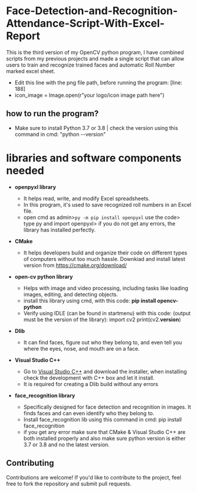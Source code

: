 # Face-Detection-and-Recognition-Attendance-Script-With-Excel-Report
This is the third version of my OpenCV python program, I have combined scripts from my previous projects and made a single script that can allow users to train and recognize trained faces and automatic Roll Number marked excel sheet. 

- Edit this line with the png file path, before running the program: [line: 188]
- icon_image = Image.open(r"your logo/icon image path here")

## how to run the program?

- Make sure to install Python 3.7 or 3.8 | check the version using this command in cmd: "python --version"

# libraries and software components needed
       
- ******openpyxl library******
    - It helps read, write, and modify Excel spreadsheets.
    - In this program, it's used to save recognized roll numbers in an Excel file.
    - open cmd as admin>`py -m pip install openpyxl` use the code> type py and import openpyxl> if you do not get any errors, the library has installed perfectly.
    
- **CMake**
    - It helps developers build and organize their code on different types of computers without too much hassle. Downkiad and install latest version from https://cmake.org/download/
- **open-cv python library**
    - Helps with image and video processing, including tasks like loading images, editing, and detecting objects.
    - install this library using cmd, with this code: 
    **pip install opencv-python**
    - Verify using IDLE (can be found in startmenu) with this code: (output must be the version of the library):
    import cv2
    print(cv2.__version__)
- **Dlib**
    - It can find faces, figure out who they belong to, and even tell you where the eyes, nose, and mouth are on a face.
- **Visual Studio C++**
    - Go to [Visual Studio C++](https://visualstudio.microsoft.com/vs/features/cplusplus/) and download the installer, when installing check the development with C++ box and let it install.
    - It is required for creating a Dlib build without any errors
- **face_recognition library**
    - Specifically designed for face detection and recognition in images. It finds faces and can even identify who they belong to.
    - Install face_recognition lib using this command in cmd: pip install face_recognition
    - if you get any error make sure that CMake & Visual Studio C++ are both installed properly and also make sure python version is either 3.7 or 3.8 and no the latest version.

## Contributing
Contributions are welcome! If you'd like to contribute to the project, feel free to fork the repository and submit pull requests.

